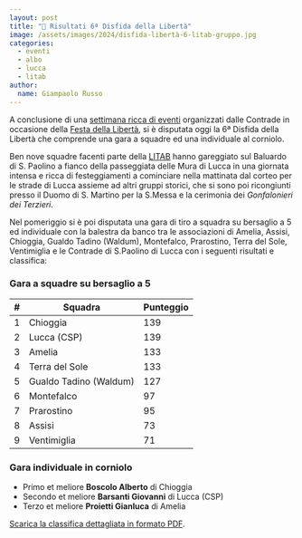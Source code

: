 ```yaml
---
layout: post
title: "🎯 Risultati 6ª Disfida della Libertà"
image: /assets/images/2024/disfida-libertà-6-litab-gruppo.jpg
categories:
  - eventi
  - albo
  - lucca
  - litab
author:
  name: Giampaolo Russo
---
```


A conclusione di una [settimana ricca di eventi](/2024/festa-della-liberta-6) organizzati dalle Contrade in occasione della [Festa della Libertà](/2019/lucca-origini-festa-liberta), si è disputata oggi la 6ª Disfida della Libertà che comprende una gara a squadre ed una individuale al corniolo.

<!-- more -->

Ben nove squadre facenti parte della [LITAB](https://www.litab.net/) hanno gareggiato sul Baluardo di S. Paolino a fianco della passeggiata delle Mura di Lucca in una giornata intensa e ricca di festeggiamenti a cominciare nella mattinata dal corteo per le strade di Lucca assieme ad altri gruppi storici, che si sono poi ricongiunti presso il Duomo di S. Martino per la S.Messa e la cerimonia dei *Gonfalonieri dei Terzieri*.

Nel pomeriggio si è poi disputata una gara di tiro a squadra su bersaglio a 5 ed individuale con la balestra da banco tra le associazioni di Amelia, Assisi, Chioggia, Gualdo Tadino (Waldum), Montefalco, Prarostino, Terra del Sole, Ventimiglia e le Contrade di S.Paolino di Lucca con i seguenti risultati e classifica:

### Gara a squadre su bersaglio a 5

| **#** | **Squadra**              | **Punteggio** |
|:-----:|--------------------------|---------------|
|   1   | Chioggia                 |           139 |
|   2   | Lucca (CSP)              |           139 |
|   3   | Amelia                   |           133 |
|   4   | Terra del Sole           |           133 |
|   5   | Gualdo Tadino (Waldum)   |           127 |
|   6   | Montefalco               |            97 |
|   7   | Prarostino               |            95 |
|   8   | Assisi                   |            73 |
|   9   | Ventimiglia              |            71 |

### Gara individuale in corniolo

* Primo et meliore **Boscolo Alberto** di Chioggia
* Secondo et meliore **Barsanti Giovanni** di Lucca (CSP)
* Terzo et meliore **Proietti Gianluca** di Amelia

[Scarica la classifica dettagliata in formato PDF](/assets/files/2024/risultati-disfida-libertà-6.pdf).
